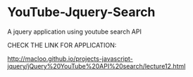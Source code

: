 # YouTube-Jquery-Search
A jquery application using youtube search API 


CHECK THE LINK FOR APPLICATION:

http://macloo.github.io/projects-javascript-jquery/jQuery%20YouTube%20API%20search/lecture12.html
